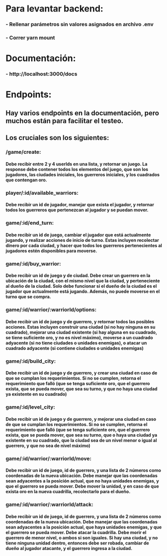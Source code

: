 # Para levantar backend: 
### - Rellenar parámetros sin valores asignados en archivo .env
### - Correr yarn mount

# Documentación:
### - http://localhost:3000/docs

# Endpoints:
## Hay varios endpoints en la documentación, pero muchos están para facilitar el testeo.
## Los cruciales son los siguientes:
### /game/create:
#### Debe recibir entre 2 y 4 userIds en una lista, y retornar un juego. La response debe contener todos los elementos del juego, que son los jugadores, las ciudades iniciales, los guerreros iniciales, y los cuadrados que contengan oro.

### player/:id/available_warriors:
#### Debe recibir un id de jugador, manejar que exista el jugador, y retornar todos los guerreros que pertenezcan al jugador y se puedan mover.

### game/:id/end_turn:
#### Debe recibir un id de juego, cambiar el jugador que está actualmente jugando, y realizar acciones de inicio de turno. Estas incluyen recolectar dinero por cada ciudad, y hacer que todos los guerreros pertenecientes al jugadores estén disponibles para moverse.

### game/:id/buy_warrior:
#### Debe recibir un id de juego y de ciudad. Debe crear un guerrero en la ubicación de la ciudad, con el mismo nivel que la ciudad, y perteneciente al dueño de la ciudad. Solo debe funcionar si el dueño de la ciudad es el jugador que actualmente está jugando. Además, no puede moverse en el turno que se compra.

### game/:id/warrior/:warriorId/options:
#### Debe recibir un id de juego y de guerrero, y retornar todos las posibles acciones. Estas incluyen construir una ciudad (si no hay ninguna en su cuadrado), mejorar una ciudad existente (si hay alguna en su cuadrado, se tiene suficiente oro, y no es nivel máximo), moverse a un cuadrado adyacente (si no tiene ciudades o unidades enemigas), o atacar un cuadrado adyacente (si contiene ciudades o unidades enemigas)

### game/:id/build_city:
#### Debe recibir un id de juego y de guerrero, y crear una ciudad en caso de que se cumplan los requerimientos. Si no se cumplen, retorna el requerimiento que falló (que se tenga suficiente oro, que el guerrero exista, que se pueda mover, que sea su turno, y que no haya una ciudad ya existente en su cuadrado)

### game/:id/level_city:
#### Debe recibir un id de juego y de guerrero, y mejorar una ciudad en caso de que se cumplan los requerimientos. Si no se cumplen, retorna el requerimiento que falló (que se tenga suficiente oro, que el guerrero exista, que se pueda mover, que sea su turno, que o haya una ciudad ya existente en su cuadrado, que la ciudad sea de un nivel menor o igual al guerrero, y que no sea de nivel máximo)

### game/:id/warrior/:warriorId/move:
#### Debe recibir un id de juego, id de guerrero, y una lista de 2 números como coordenadas de la nueva ubicación. Debe manejar que las coordenadas sean adyacentes a la posición actual, que no haya unidades enemigas, y que el guerrero se pueda mover. Debe mover la unidad, y en caso de que exista oro en la nueva cuadrilla, recolectarlo para el dueño. 

### game/:id/warrior/:warriorId/attack:
#### Debe recibir un id de juego, id de guerrero, y una lista de 2 números como coordenadas de la nueva ubicación. Debe manejar que las coordenadas sean adyacentes a la posición actual, que haya unidades enemigas, y que el guerrero se pueda mover. Debe atacar la cuadrilla. Debe morir el guerrero de menor nivel, o ambos si son iguales. Si hay una ciudad, y no tiene ninguna unidad dentro, entonces debe ser robada, cambiar de dueño al jugador atacante, y el guerrero ingresa a la ciudad.